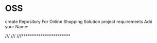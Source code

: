 # OSS
create Repository For Online Shopping Solution
project requirements
 Add your Name:
 
///
///
///***********************
